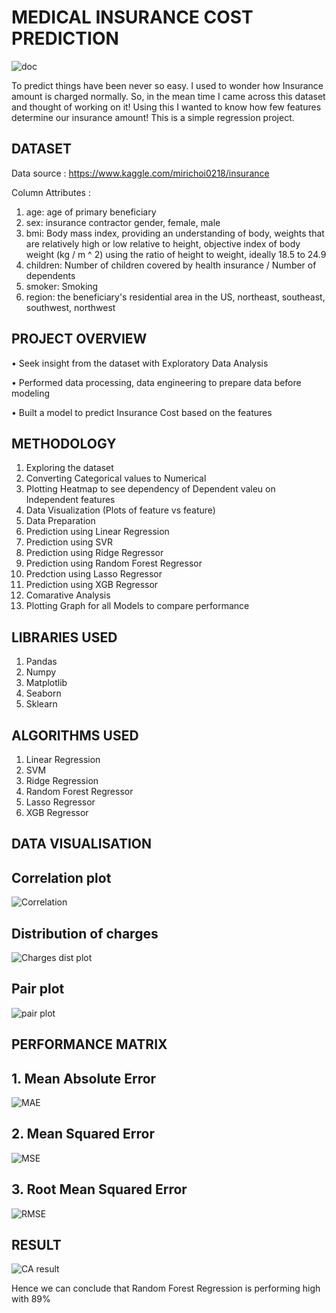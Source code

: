 # MEDICAL INSURANCE COST PREDICTION

![doc](https://user-images.githubusercontent.com/95271427/156216091-76460dd9-e607-4561-910b-d5368f3befa4.gif)

To predict things have been never so easy. I used to wonder how Insurance amount is charged normally. So, in the mean time I came across this dataset and thought of working on it! Using this I wanted to know how few features determine our insurance amount! This is a simple regression project.

## DATASET

Data source : https://www.kaggle.com/mirichoi0218/insurance

Column Attributes :

1. age: age of primary beneficiary
2. sex: insurance contractor gender, female, male
3. bmi: Body mass index, providing an understanding of body, weights that are relatively high or low relative to height, objective index of body weight (kg / m ^ 2) using the ratio of height to weight, ideally 18.5 to 24.9
4. children: Number of children covered by health insurance / Number of dependents
5. smoker: Smoking
6. region: the beneficiary's residential area in the US, northeast, southeast, southwest, northwest


## PROJECT OVERVIEW
• Seek insight from the dataset with Exploratory Data Analysis

• Performed data processing, data engineering to prepare data before modeling

• Built a model to predict Insurance Cost based on the features


## METHODOLOGY
1. Exploring the dataset
2. Converting Categorical values to Numerical
3. Plotting Heatmap to see dependency of Dependent valeu on Independent features
4. Data Visualization (Plots of feature vs feature)
5. Data Preparation
6. Prediction using Linear Regression
7. Prediction using SVR
8. Prediction using Ridge Regressor
9. Prediction using Random Forest Regressor
10. Predction using Lasso Regressor
11. Prediction using XGB Regressor
12. Comarative Analysis
13. Plotting Graph for all Models to compare performance

## LIBRARIES USED
1. Pandas
2. Numpy
3. Matplotlib
4. Seaborn
5. Sklearn

## ALGORITHMS USED

1. Linear Regression
2. SVM
3. Ridge Regression
4. Random Forest Regressor
5. Lasso Regressor
6. XGB Regressor

## DATA VISUALISATION

## Correlation plot
![Correlation](https://user-images.githubusercontent.com/95271427/156747322-3fabc277-35bd-41bf-b78a-68ed89265244.png)


## Distribution of charges
![Charges dist plot](https://user-images.githubusercontent.com/95271427/156747225-73cd33a0-f09c-441d-b948-5c69aece95a7.png)

## Pair plot
![pair plot](https://user-images.githubusercontent.com/95271427/156747375-efa85f77-f2ac-4491-b99a-9fb36a0b17e3.png)


## PERFORMANCE MATRIX

## 1. Mean Absolute Error

![MAE](https://user-images.githubusercontent.com/95271427/156746890-9a2a9bce-4cf4-4846-9896-7e7e52763adb.png)

## 2. Mean Squared Error

![MSE](https://user-images.githubusercontent.com/95271427/156746971-0e97d233-ec6c-41a5-8649-53716b62ffcd.png)

## 3. Root Mean Squared Error

![RMSE](https://user-images.githubusercontent.com/95271427/156747012-cb365ab3-85e4-4e07-ab97-18e851f980d4.png)

## RESULT


![CA result](https://user-images.githubusercontent.com/95271427/156746469-0b3cb0a2-07d0-4889-86d9-4da28d061f18.png)

Hence we can conclude that Random Forest Regression is performing high with 89%


